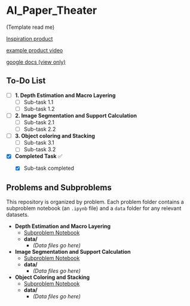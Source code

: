 # AI_Paper_Theater

(Template read me) 

[Inspiration product](https://paper-theater.com/about-en.html)

[example product video](https://www.youtube.com/watch?v=ndvFYyMJpDI)

[google docs (view only)](https://docs.google.com/document/d/1s_7PBN98MR_9QOTnMm6KD0d7QEiBQmDxHr9P2czCZdw/edit?usp=sharing)

## To-Do List

- [ ] **1. Depth Estimation and Macro Layering**
  - [ ] Sub-task 1.1
  - [ ] Sub-task 1.2
- [ ] **2. Image Segmentation and Support Calculation**
  - [ ] Sub-task 2.1
  - [ ] Sub-task 2.2
- [ ] **3. Object coloring and Stacking**
  - [ ] Sub-task 3.1
  - [ ] Sub-task 3.2
- [x] **Completed Task** ✅
  - [x] Sub-task completed


## Problems and Subproblems

This repository is organized by problem. Each problem folder contains a subproblem notebook (an `.ipynb` file) and a `data` folder for any relevant datasets.

- **Depth Estimation and Macro Layering**
  - [Subproblem Notebook](./Problem1/subproblem.ipynb)
  - **data/**
    - *(Data files go here)*
- **Image Segmentation and Support Calculation**
  - [Subproblem Notebook](./Problem2/subproblem.ipynb)
  - **data/**
    - *(Data files go here)*
- **Object Coloring and Stacking**
  - [Subproblem Notebook](./Problem3/subproblem.ipynb)
  - **data/**
    - *(Data files go here)*
